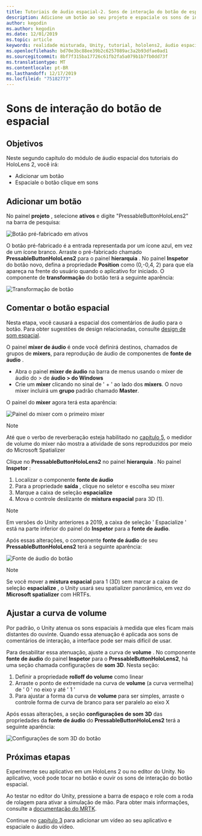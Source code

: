 ```yaml
---
title: Tutoriais de áudio espacial-2. Sons de interação do botão de espacial
description: Adicione um botão ao seu projeto e espaciale os sons de interação do botão.
author: kegodin
ms.author: kegodin
ms.date: 12/01/2019
ms.topic: article
keywords: realidade misturada, Unity, tutorial, hololens2, áudio espacial
ms.openlocfilehash: bd70e3bc88ee39b2c6257089ac3a2b93dfae0ad1
ms.sourcegitcommit: 8bf7f315ba17726c61fb2fa5a079b1b7fb0dd73f
ms.translationtype: MT
ms.contentlocale: pt-BR
ms.lasthandoff: 12/17/2019
ms.locfileid: "75182773"
---
```

# <a name="spatializing-button-interaction-sounds"></a>Sons de interação do botão de espacial

## <a name="objectives"></a>Objetivos
Neste segundo capítulo do módulo de áudio espacial dos tutoriais do HoloLens 2, você irá:
* Adicionar um botão
* Espaciale o botão clique em sons

## <a name="add-a-button"></a>Adicionar um botão
No painel **projeto** , selecione **ativos** e digite "PressableButtonHoloLens2" na barra de pesquisa:

![Botão pré-fabricado em ativos](images/spatial-audio/button-prefab-in-assets.png)

O botão pré-fabricado é a entrada representada por um ícone azul, em vez de um ícone branco. Arraste o pré-fabricado chamado **PressableButtonHoloLens2** para o painel **hierarquia** . No painel **Inspetor** do botão novo, defina a propriedade **Position** como (0,-0,4, 2) para que ela apareça na frente do usuário quando o aplicativo for iniciado. O componente de **transformação** do botão terá a seguinte aparência:

![Transformação de botão](images/spatial-audio/button-transform.png)

## <a name="spatialize-button-feedback"></a>Comentar o botão espacial
Nesta etapa, você causará a espacial dos comentários de áudio para o botão. Para obter sugestões de design relacionadas, consulte [design de som espacial](spatial-sound-design.md). 

O painel **mixer de áudio** é onde você definirá destinos, chamados de grupos de **mixers**, para reprodução de áudio de componentes de **fonte de áudio** . 
* Abra o painel **mixer de áudio** na barra de menus usando o mixer de áudio do > de **áudio > do Windows**
* Crie um **mixer** clicando no sinal de ' + ' ao lado dos **mixers**. O novo mixer incluirá um **grupo** padrão chamado **Master**.

O painel do **mixer** agora terá esta aparência:

![Painel do mixer com o primeiro mixer](images/spatial-audio/mixer-panel-with-first-mixer.png)

> [!NOTE]
> Até que o verbo de reverberação esteja habilitado no [capítulo 5](unity-spatial-audio-ch5.md), o medidor de volume do mixer não mostra a atividade de sons reproduzidos por meio do Microsoft Spatializer

Clique no **PressableButtonHoloLens2** no painel **hierarquia** . No painel **Inspetor** :
1. Localizar o componente **fonte de áudio**
2. Para a propriedade **saída** , clique no seletor e escolha seu mixer
3. Marque a caixa de seleção **espacialize**
4. Mova o controle deslizante de **mistura espacial** para 3D (1).

> [!NOTE]
> Em versões do Unity anteriores a 2019, a caixa de seleção ' Espacialize ' está na parte inferior do painel do **Inspetor** para a **fonte de áudio**.

Após essas alterações, o componente **fonte de áudio** de seu **PressableButtonHoloLens2** terá a seguinte aparência:

![Fonte de áudio do botão](images/spatial-audio/button-audio-source.png)

> [!NOTE]
> Se você mover a **mistura espacial** para 1 (3D) sem marcar a caixa de seleção **espacialize** , o Unity usará seu spatializer panorâmico, em vez do **Microsoft spatializer** com HRTFs.

## <a name="adjust-the-volume-curve"></a>Ajustar a curva de volume
Por padrão, o Unity atenua os sons espaciais à medida que eles ficam mais distantes do ouvinte. Quando essa atenuação é aplicada aos sons de comentários de interação, a interface pode ser mais difícil de usar.

Para desabilitar essa atenuação, ajuste a curva de **volume** . No componente **fonte de áudio** do painel **Inspetor** para o **PressableButtonHoloLens2**, há uma seção chamada configurações de **som 3D**. Nesta seção:
1. Definir a propriedade **rolloff do volume** como linear
2. Arraste o ponto de extremidade na curva de **volume** (a curva vermelha) de ' 0 ' no eixo y até ' 1 '
3. Para ajustar a forma da curva de **volume** para ser simples, arraste o controle forma de curva de branco para ser paralelo ao eixo X

Após essas alterações, a seção **configurações de som 3D** das propriedades da **fonte de áudio** do **PressableButtonHoloLens2** terá a seguinte aparência:

![Configurações de som 3D do botão](images/spatial-audio/button-3d-sound-settings.png)

## <a name="next-steps"></a>Próximas etapas

Experimente seu aplicativo em um HoloLens 2 ou no editor do Unity. No aplicativo, você pode tocar no botão e ouvir os sons de interação do botão espacial.

Ao testar no editor do Unity, pressione a barra de espaço e role com a roda de rolagem para ativar a simulação de mão. Para obter mais informações, consulte a [documentação do MRTK](https://microsoft.github.io/MixedRealityToolkit-Unity/Documentation/GettingStartedWithTheMRTK.html#using-the-in-editor-hand-input-simulation-to-test-a-scene).

Continue no [capítulo 3](unity-spatial-audio-ch3.md) para adicionar um vídeo ao seu aplicativo e espaciale o áudio do vídeo.

